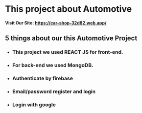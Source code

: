 # This project about Automotive

#### Visit Our Site: <a href="https://car-shop-32d82.web.app/">https://car-shop-32d82.web.app/</a>

## 5 things about our this Automotive Project

- ### This project we used REACT JS for front-end.
- ### For back-end we used MongoDB.
- ### Authenticate by firebase
- ### Email/password register and login
- ### Login with google
